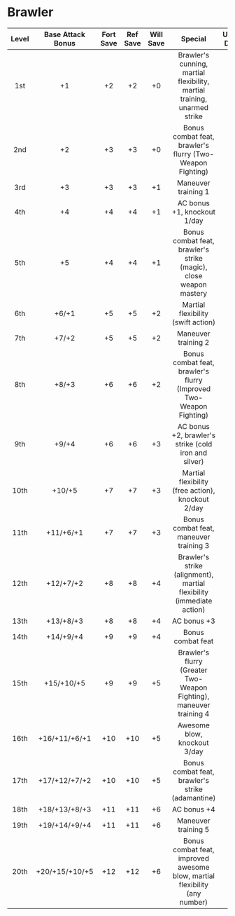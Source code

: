 # Brawler
| Level | Base Attack Bonus | Fort Save | Ref Save | Will Save |                                   Special                                  | Unarmed Damage |
|:-----:|:-----------------:|:---------:|:--------:|:---------:|:--------------------------------------------------------------------------:|:--------------:|
|  1st  |         +1        |     +2    |    +2    |     +0    |  Brawler's cunning, martial flexibility, martial training, unarmed strike  |       1d6      |
|  2nd  |         +2        |     +3    |    +3    |     +0    |          Bonus combat feat, brawler's flurry (Two-Weapon Fighting)         |       1d6      |
|  3rd  |         +3        |     +3    |    +3    |     +1    |                             Maneuver training 1                            |       1d6      |
|  4th  |         +4        |     +4    |    +4    |     +1    |                         AC bonus +1, knockout 1/day                        |       1d8      |
|  5th  |         +5        |     +4    |    +4    |     +1    |      Bonus combat feat, brawler's strike (magic), close weapon mastery     |       1d8      |
|  6th  |       +6/+1       |     +5    |    +5    |     +2    |                     Martial flexibility (swift action)                     |       1d8      |
|  7th  |       +7/+2       |     +5    |    +5    |     +2    |                             Maneuver training 2                            |       1d8      |
|  8th  |       +8/+3       |     +6    |    +6    |     +2    |     Bonus combat feat, brawler's flurry (Improved Two-Weapon Fighting)     |      1d10      |
|  9th  |       +9/+4       |     +6    |    +6    |     +3    |            AC bonus +2, brawler's strike (cold iron and silver)            |      1d10      |
|  10th |       +10/+5      |     +7    |    +7    |     +3    |              Martial flexibility (free action), knockout 2/day             |      1d10      |
|  11th |     +11/+6/+1     |     +7    |    +7    |     +3    |                   Bonus combat feat, maneuver training 3                   |      1d10      |
|  12th |     +12/+7/+2     |     +8    |    +8    |     +4    |    Brawler's strike (alignment), martial flexibility (immediate action)    |       2d6      |
|  13th |     +13/+8/+3     |     +8    |    +8    |     +4    |                                 AC bonus +3                                |       2d6      |
|  14th |     +14/+9/+4     |     +9    |    +9    |     +4    |                              Bonus combat feat                             |       2d6      |
|  15th |     +15/+10/+5    |     +9    |    +9    |     +5    |     Brawler's flurry (Greater Two-Weapon Fighting), maneuver training 4    |       2d6      |
|  16th |   +16/+11/+6/+1   |    +10    |    +10   |     +5    |                        Awesome blow, knockout 3/day                        |       2d8      |
|  17th |   +17/+12/+7/+2   |    +10    |    +10   |     +5    |              Bonus combat feat, brawler's strike (adamantine)              |       2d8      |
|  18th |   +18/+13/+8/+3   |    +11    |    +11   |     +6    |                                 AC bonus +4                                |       2d8      |
|  19th |   +19/+14/+9/+4   |    +11    |    +11   |     +6    |                             Maneuver training 5                            |       2d8      |
|  20th |   +20/+15/+10/+5  |    +12    |    +12   |     +6    | Bonus combat feat, improved awesome blow, martial flexibility (any number) |      2d10      |